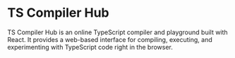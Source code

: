 # TS Compiler Hub

TS Compiler Hub is an online TypeScript compiler and playground built with React. It provides a web-based interface for compiling, executing, and experimenting with TypeScript code right in the browser.
